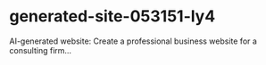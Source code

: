 # generated-site-053151-ly4
AI-generated website: Create a professional business website for a consulting firm...

